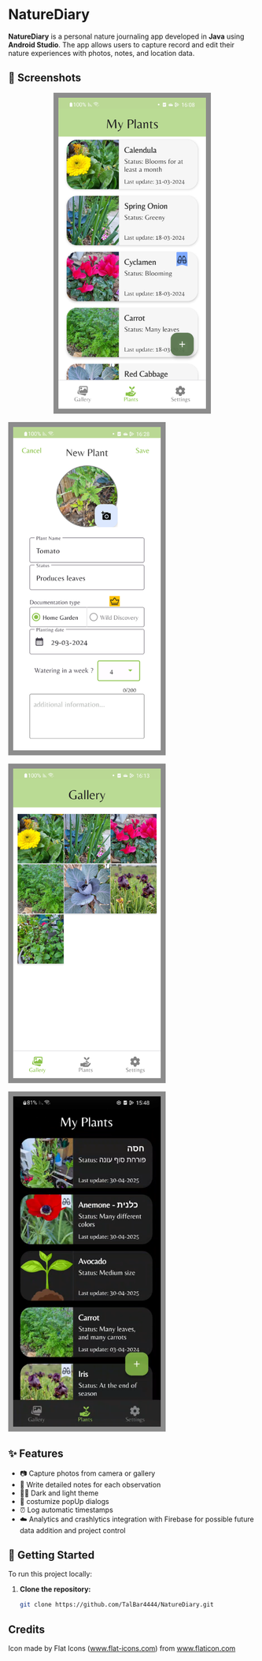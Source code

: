 # NatureDiary

**NatureDiary** is a personal nature journaling app developed in **Java** using **Android Studio**. 
The app allows users to capture record and edit their nature experiences with photos, notes, and location data.

## 📸 Screenshots

<p align="center">
   <img src="screenshots/main.png" alt="main" width="300" style="border: 10px solid #8c8c8c;"/>
</p>  

<p align="start">
   <img src="screenshots/newPlant.png" alt="Add new plant Activity" width="300" style="border: 10px solid #8c8c8c;" />
</p>

<p align="start">
   <img src="screenshots/gallery.png" alt="Gallery" width="300" style="border: 10px solid #8c8c8c;" />
</p>

<p align="start">
   <img src="screenshots/darkMode.png" alt="Dark Mode" width="300" style="border:10px solid #8c8c8c;" />
</p>

## ✨ Features

- 📷 Capture photos from camera or gallery  
- 📝 Write detailed notes for each observation  
- 🌙🔆 Dark and light theme
- 🎉 costumize popUp dialogs
- ⏰ Log automatic timestamps
- ☁️ Analytics and crashlytics integration with Firebase for possible future data addition and project control

## 🚀 Getting Started

To run this project locally:

1. **Clone the repository:**
   ```bash
   git clone https://github.com/TalBar4444/NatureDiary.git
   

## Credits
Icon made by Flat Icons (www.flat-icons.com) from www.flaticon.com
